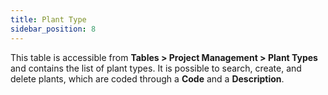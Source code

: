 ```yaml
---
title: Plant Type 
sidebar_position: 8
---
```


This table is accessible from **Tables > Project Management > Plant Types** and contains the list of plant types. It is possible to search, create, and delete plants, which are coded through a **Code** and a **Description**.
